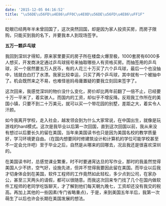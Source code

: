 ```yaml
---
date: '2015-12-05 04:16:52'
title: "\u56DE\u56FD\u4E86\uFF0C\u4E0D\u56DE\u56FD\u4E86\uFF1F"
---
```

眨眼已经两年半未曾回国了，这次突然回国，却是因为家人投资买房，而房子限购，只能买到我的名下，并要我本人到现场签字。

**五万一颗乒乓球**

我回到深圳才得知，原来家里要买的房子所在楼盘火爆至极，1000套房有6000多人想买，开发商决定通过乒乓球摇号来抽取哪些人有资格买房。而抽签用的乒乓球，买一个居然要五万人民币，有的人花三十万买了六个乒乓球，最后一个也没抽中，钱就白白打了水漂。我家比较幸运，只买了两个乒乓球，其中就有一个被抽中了。机会既然来之不易，也难怪爸妈毋庸置疑的要我立刻回来签字了。

这次回来，我感觉深圳的物价没什么变化，房价却比两年前翻了一倍不止，已经要十万一平米了，着实骇人。而国内的工资，却似乎不增反降。反观我工作所在的美国小镇，只要不到二十万美元，就可以买一个带花园的别墅，差距之大，着实令人汗颜。

如今我离开学校，走入社会，越发领会到为什么大家常说，在中国出生，就像是玩游戏的hard模式。这次是我毕业以后第一次回国，直到这次回国以前，我从来没有想过以后要长久的留在美国，当年来美国读书也只是因为美国名校的教学质量好，学习环境更自由。（在国内想要同时修建筑设计和计算机的学位可能学校甚至不一定会允许吧）至于毕业之后，自然是从哪来的回哪去，况且我还是很喜欢深圳的。

在美国读书时，总感觉课业繁重，时不时要通宵达旦的写作业，那时的我虽然觉得美国人少不挤，空气好，设施先进，但并不觉得我要因此留在美国。而毕业以后我才切身体会到在美国，软件工程师的工作竟然如此轻松，多少点到公司，在家办公，甚至三天两头的请假，都可以很随意。而我这次回来专门找了几个在国内做软件工程师的老同学吃饭聊天，才了解到他们每天朝九晚七，工资却还没有我交的税高。再加上其他的一些因素(专门省略重点)，于是，来到美国五年半后，我第一次萌生了以后也许会长期在美国发展的想法。







 











